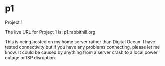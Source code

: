p1
==

Project 1

The live URL for Project 1 is:
p1.rabbithill.org

This is being hosted on my home server rather than Digital Ocean.  I have tested connectivity but if you have any problems connecting, please let me know.  It could be caused by anything from a server crash to a local power outage or ISP disruption.
